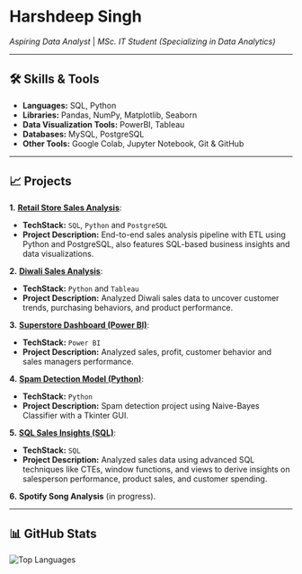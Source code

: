 
<!--
**harshbrar03/harshbrar03** is a ✨ _special_ ✨ repository because its `README.md` (this file) appears on your GitHub profile.

Here are some ideas to get you started:

- 🔭 I’m currently working on ...
- 🌱 I’m currently learning ...
- 👯 I’m looking to collaborate on ...
- 🤔 I’m looking for help with ...
- 💬 Ask me about ...
- 📫 How to reach me: ...
- 😄 Pronouns: ...
- ⚡ Fun fact: ...
-->

# Harshdeep Singh 

<i>Aspiring Data Analyst</i> | <i>MSc. IT Student (Specializing in Data Analytics)</i>

---
<!--
## 🚀 About Me
I am passionate about technology, data analytics, and solving real-world problems with actionable insights. I aim to hone my skills and secure an internship in data analysis, leveraging my projects and knowledge to make a meaningful impact.

---
-->
## 🛠️ Skills & Tools  

- <b>Languages:</b> SQL, Python
- <b>Libraries:</b> Pandas, NumPy, Matplotlib, Seaborn
- <b>Data Visualization Tools:</b> PowerBI, Tableau
- <b>Databases:</b> MySQL, PostgreSQL
- <b>Other Tools:</b>  Google Colab, Jupyter Notebook, Git & GitHub

---

## 📈 Projects
**1.** **[Retail Store Sales Analysis](https://github.com/harshbrar03/retail-store-sales-analysis)**:
- **TechStack:** `SQL`, `Python` and `PostgreSQL`
- **Project Description:** End-to-end sales analysis pipeline with ETL using Python and PostgreSQL, also features SQL-based business insights and data visualizations.

**2.** **[Diwali Sales Analysis](https://github.com/harshbrar03/Diwali-Sales-Analysis)**:
- **TechStack:** `Python` and `Tableau`
- **Project Description:** Analyzed Diwali sales data to uncover customer trends, purchasing behaviors, and product performance.

**3.** **[Superstore Dashboard (Power BI)](https://github.com/harshbrar03/Superstore-Dashboard)**:
- **TechStack:** `Power BI`
- **Project Description:** Analyzed sales, profit, customer behavior and sales managers performance.

**4.** **[Spam Detection Model (Python)](https://github.com/harshbrar03/Spam-Detection)**:
- **TechStack:** `Python`
- **Project Description:** Spam detection project using Naive-Bayes Classifier with a Tkinter GUI.

**5.** **[SQL Sales Insights (SQL)](https://github.com/harshbrar03/SQL-Sales-Insights)**:
- **TechStack:** `SQL`
- **Project Description:** Analyzed sales data using advanced SQL techniques like CTEs, window functions, and views to derive insights on salesperson performance, product sales, and customer spending.

**6.** **Spotify Song Analysis** (in progress).  

---

## 📊 GitHub Stats  

<!-- ![GitHub Stats](https://github-readme-stats.vercel.app/api?username=harshbrar03&show_icons=true&theme=radical) --> 
![Top Languages](https://github-readme-stats.vercel.app/api/top-langs/?username=harshbrar03&layout=compact&theme=radical)
